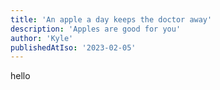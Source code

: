 ```yaml
---
title: 'An apple a day keeps the doctor away'
description: 'Apples are good for you'
author: 'Kyle'
publishedAtIso: '2023-02-05'
---
```


hello
